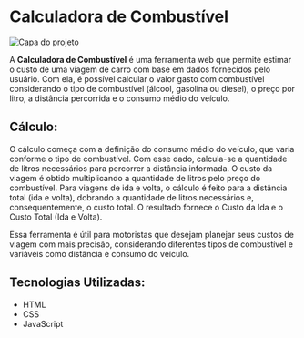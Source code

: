 # Calculadora de Combustível

![Capa do projeto](capa.jpeg)

A **Calculadora de Combustível** é uma ferramenta web que permite estimar o custo de uma viagem de carro com base em dados fornecidos pelo usuário. Com ela, é possível calcular o valor gasto com combustível considerando o tipo de combustível (álcool, gasolina ou diesel), o preço por litro, a distância percorrida e o consumo médio do veículo.

## Cálculo:
O cálculo começa com a definição do consumo médio do veículo, que varia conforme o tipo de combustível. Com esse dado, calcula-se a quantidade de litros necessários para percorrer a distância informada. O custo da viagem é obtido multiplicando a quantidade de litros pelo preço do combustível. Para viagens de ida e volta, o cálculo é feito para a distância total (ida e volta), dobrando a quantidade de litros necessários e, consequentemente, o custo total. O resultado fornece o Custo da Ida e o Custo Total (Ida e Volta).

Essa ferramenta é útil para motoristas que desejam planejar seus custos de viagem com mais precisão, considerando diferentes tipos de combustível e variáveis como distância e consumo do veículo.

## Tecnologias Utilizadas:
- HTML
- CSS
- JavaScript
